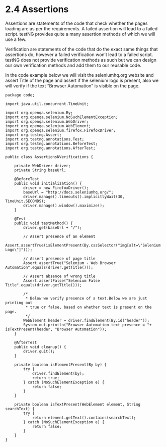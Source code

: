 # 2.4 Assertions

Assertions are statements of the code that check whether the pages loading are as per the requirements. A failed assertion will lead to a failed script. testNG provides quite a many assertion methods of which we will use a few.

Verification are statements of the code that do the exact same things that assertions do, however a failed verification won’t lead to a failed script. testNG does not provide verification methods as such but we can design our own verification methods and add them to our reusable code.

In the code example below we will visit the seleniumhq.org website and assert Title of the page and assert if the selenium logo is present, also we will verify if the text “Browser Automation” is visible on the page.

```text
package code;

import java.util.concurrent.TimeUnit;

import org.openqa.selenium.By;
import org.openqa.selenium.NoSuchElementException;
import org.openqa.selenium.WebDriver;
import org.openqa.selenium.WebElement;
import org.openqa.selenium.firefox.FirefoxDriver;
import org.testng.Assert;
import org.testng.annotations.Test;
import org.testng.annotations.BeforeTest;
import org.testng.annotations.AfterTest;

public class AssertionsNVerifications {

    private WebDriver driver;
    private String baseUrl;

    @BeforeTest
    public void initialization() {
        driver = new FirefoxDriver();
        baseUrl = "http://docs.seleniumhq.org/";
        driver.manage().timeouts().implicitlyWait(30, TimeUnit.SECONDS);
        driver.manage().window().maximize();
    }

    @Test
    public void testMethod() {
        driver.get(baseUrl + "/");

        // Assert presence of an element
        Assert.assertTrue(isElementPresent(By.cssSelector("img[alt=\"Selenium Logo\"]")));

        // Assert presence of page title
        Assert.assertTrue("Selenium - Web Browser Automation".equals(driver.getTitle()));

        // Assert absence of wrong title
        Assert.assertFalse("Selenium False Title".equals(driver.getTitle()));

        /*
         * Below we verify presence of a text.Below we are just printing out
         * true or false, based on whether text is present on the page.
         */
        WebElement header = driver.findElement(By.id("header"));
        System.out.println("Browser Automation text presence = "+ isTextPresent(header, "Browser Automation"));
    }

    @AfterTest
    public void cleanup() {
        driver.quit();
    }

    private boolean isElementPresent(By by) {
        try {
            driver.findElement(by);
            return true;
        } catch (NoSuchElementException e) {
            return false;
        }
    }

    private boolean isTextPresent(WebElement element, String searchText) {
        try {
            return element.getText().contains(searchText);
        } catch (NoSuchElementException e) {
            return false;
        }
    }
}
```

